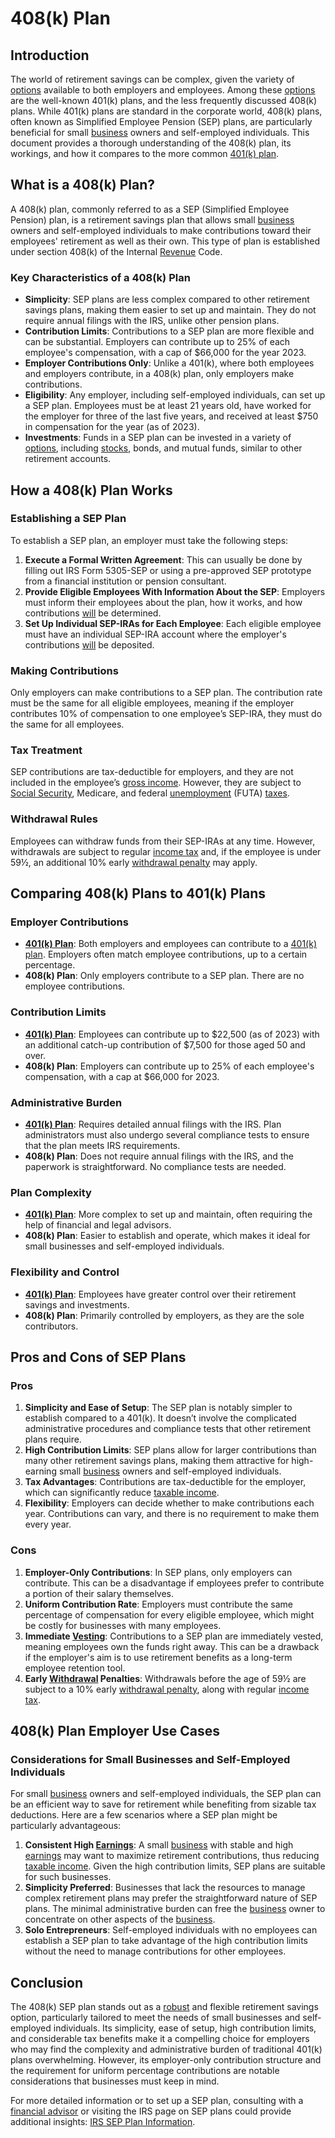 # 408(k) Plan

## Introduction

The world of retirement savings can be complex, given the variety of [options](../o/options.md) available to both employers and employees. Among these [options](../o/options.md) are the well-known 401(k) plans, and the less frequently discussed 408(k) plans. While 401(k) plans are standard in the corporate world, 408(k) plans, often known as Simplified Employee Pension (SEP) plans, are particularly beneficial for small [business](../b/business.md) owners and self-employed individuals. This document provides a thorough understanding of the 408(k) plan, its workings, and how it compares to the more common [401(k) plan](../1/401(k)_plan.md).

## What is a 408(k) Plan?

A 408(k) plan, commonly referred to as a SEP (Simplified Employee Pension) plan, is a retirement savings plan that allows small [business](../b/business.md) owners and self-employed individuals to make contributions toward their employees' retirement as well as their own. This type of plan is established under section 408(k) of the Internal [Revenue](../r/revenue.md) Code.

### Key Characteristics of a 408(k) Plan

- **Simplicity**: SEP plans are less complex compared to other retirement savings plans, making them easier to set up and maintain. They do not require annual filings with the IRS, unlike other pension plans.
- **Contribution Limits**: Contributions to a SEP plan are more flexible and can be substantial. Employers can contribute up to 25% of each employee's compensation, with a cap of $66,000 for the year 2023.
- **Employer Contributions Only**: Unlike a 401(k), where both employees and employers contribute, in a 408(k) plan, only employers make contributions.
- **Eligibility**: Any employer, including self-employed individuals, can set up a SEP plan. Employees must be at least 21 years old, have worked for the employer for three of the last five years, and received at least $750 in compensation for the year (as of 2023).
- **Investments**: Funds in a SEP plan can be invested in a variety of [options](../o/options.md), including [stocks](../s/stock.md), bonds, and mutual funds, similar to other retirement accounts.

## How a 408(k) Plan Works

### Establishing a SEP Plan

To establish a SEP plan, an employer must take the following steps:

1. **Execute a Formal Written Agreement**: This can usually be done by filling out IRS Form 5305-SEP or using a pre-approved SEP prototype from a financial institution or pension consultant.
2. **Provide Eligible Employees With Information About the SEP**: Employers must inform their employees about the plan, how it works, and how contributions [will](../w/will.md) be determined.
3. **Set Up Individual SEP-IRAs for Each Employee**: Each eligible employee must have an individual SEP-IRA account where the employer's contributions [will](../w/will.md) be deposited.

### Making Contributions

Only employers can make contributions to a SEP plan. The contribution rate must be the same for all eligible employees, meaning if the employer contributes 10% of compensation to one employee’s SEP-IRA, they must do the same for all employees.

### Tax Treatment

SEP contributions are tax-deductible for employers, and they are not included in the employee’s [gross income](../g/gross_income.md). However, they are subject to [Social Security](../s/social_security.md), Medicare, and federal [unemployment](../u/unemployment.md) (FUTA) [taxes](../t/taxes.md).

### Withdrawal Rules

Employees can withdraw funds from their SEP-IRAs at any time. However, withdrawals are subject to regular [income tax](../i/income_tax.md) and, if the employee is under 59½, an additional 10% early [withdrawal penalty](../w/withdrawal_penalty.md) may apply.

## Comparing 408(k) Plans to 401(k) Plans

### Employer Contributions

- **[401(k) Plan](../1/401(k)_plan.md)**: Both employers and employees can contribute to a [401(k) plan](../1/401(k)_plan.md). Employers often match employee contributions, up to a certain percentage.
- **408(k) Plan**: Only employers contribute to a SEP plan. There are no employee contributions.

### Contribution Limits

- **[401(k) Plan](../1/401(k)_plan.md)**: Employees can contribute up to $22,500 (as of 2023) with an additional catch-up contribution of $7,500 for those aged 50 and over.
- **408(k) Plan**: Employers can contribute up to 25% of each employee's compensation, with a cap at $66,000 for 2023.

### Administrative Burden

- **[401(k) Plan](../1/401(k)_plan.md)**: Requires detailed annual filings with the IRS. Plan administrators must also undergo several compliance tests to ensure that the plan meets IRS requirements.
- **408(k) Plan**: Does not require annual filings with the IRS, and the paperwork is straightforward. No compliance tests are needed.

### Plan Complexity

- **[401(k) Plan](../1/401(k)_plan.md)**: More complex to set up and maintain, often requiring the help of financial and legal advisors.
- **408(k) Plan**: Easier to establish and operate, which makes it ideal for small businesses and self-employed individuals.

### Flexibility and Control

- **[401(k) Plan](../1/401(k)_plan.md)**: Employees have greater control over their retirement savings and investments.
- **408(k) Plan**: Primarily controlled by employers, as they are the sole contributors.

## Pros and Cons of SEP Plans

### Pros

1. **Simplicity and Ease of Setup**: The SEP plan is notably simpler to establish compared to a 401(k). It doesn’t involve the complicated administrative procedures and compliance tests that other retirement plans require.
2. **High Contribution Limits**: SEP plans allow for larger contributions than many other retirement savings plans, making them attractive for high-earning small [business](../b/business.md) owners and self-employed individuals.
3. **Tax Advantages**: Contributions are tax-deductible for the employer, which can significantly reduce [taxable income](../t/taxable_income.md).
4. **Flexibility**: Employers can decide whether to make contributions each year. Contributions can vary, and there is no requirement to make them every year.

### Cons

1. **Employer-Only Contributions**: In SEP plans, only employers can contribute. This can be a disadvantage if employees prefer to contribute a portion of their salary themselves.
2. **Uniform Contribution Rate**: Employers must contribute the same percentage of compensation for every eligible employee, which might be costly for businesses with many employees.
3. **Immediate [Vesting](../v/vesting.md)**: Contributions to a SEP plan are immediately vested, meaning employees own the funds right away. This can be a drawback if the employer's aim is to use retirement benefits as a long-term employee retention tool.
4. **Early [Withdrawal](../w/withdrawal.md) Penalties**: Withdrawals before the age of 59½ are subject to a 10% early [withdrawal penalty](../w/withdrawal_penalty.md), along with regular [income tax](../i/income_tax.md).
 
## 408(k) Plan Employer Use Cases

### Considerations for Small Businesses and Self-Employed Individuals

For small [business](../b/business.md) owners and self-employed individuals, the SEP plan can be an efficient way to save for retirement while benefiting from sizable tax deductions. Here are a few scenarios where a SEP plan might be particularly advantageous:

1. **Consistent High [Earnings](../e/earnings.md)**: A small [business](../b/business.md) with stable and high [earnings](../e/earnings.md) may want to maximize retirement contributions, thus reducing [taxable income](../t/taxable_income.md). Given the high contribution limits, SEP plans are suitable for such businesses.
2. **Simplicity Preferred**: Businesses that lack the resources to manage complex retirement plans may prefer the straightforward nature of SEP plans. The minimal administrative burden can free the [business](../b/business.md) owner to concentrate on other aspects of the [business](../b/business.md).
3. **Solo Entrepreneurs**: Self-employed individuals with no employees can establish a SEP plan to take advantage of the high contribution limits without the need to manage contributions for other employees.

## Conclusion

The 408(k) SEP plan stands out as a [robust](../r/robust.md) and flexible retirement savings option, particularly tailored to meet the needs of small businesses and self-employed individuals. Its simplicity, ease of setup, high contribution limits, and considerable tax benefits make it a compelling choice for employers who may find the complexity and administrative burden of traditional 401(k) plans overwhelming. However, its employer-only contribution structure and the requirement for uniform percentage contributions are notable considerations that businesses must keep in mind.

For more detailed information or to set up a SEP plan, consulting with a [financial advisor](../f/financial_advisor.md) or visiting the IRS page on SEP plans could provide additional insights: [IRS SEP Plan Information](https://www.irs.gov/retirement-plans/retirement-topics-sep).
